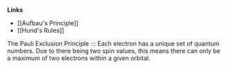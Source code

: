 **Links**
- [[Aufbau's Principle]] 
- [[Hund's Rules]] 

The Pauli Exclusion Principle ::: Each electron has a unique set of quantum numbers. Due to there being two spin values, this means there can only be a maximum of two electrons within a given orbital.